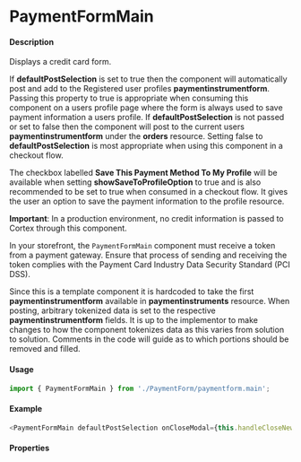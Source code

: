 # PaymentFormMain

#### Description

Displays a credit card form.

If **defaultPostSelection** is set to true then the component will automatically post and add to the Registered user profiles **paymentinstrumentform**.  Passing this property to true is appropriate when consuming this component on a users profile page where the form is always used to save payment information a users profile.  If **defaultPostSelection** is not passed or set to false then the component will post to the current users **paymentinstrumentform** under the **orders** resource.  Setting false to **defaultPostSelection** is most appropriate when using this component in a checkout flow.

The checkbox labelled **Save This Payment Method To My Profile** will be available when setting **showSaveToProfileOption** to true and is also recommended to be set to true when consumed in a checkout flow.  It gives the user an option to save the payment information to the profile resource.

**Important**: In a production environment, no credit information is passed to Cortex through this component.

In your storefront, the `PaymentFormMain` component must receive a token from a payment gateway. Ensure that process of sending and receiving the token complies with the Payment Card Industry Data Security Standard (PCI DSS).

Since this is a template component it is hardcoded to take the first **paymentinstrumentform** available in **paymentinstruments** resource.  When posting, arbitrary tokenized data is set to the respective **paymentinstrumentform** fields.  It is up to the implementor to make changes to how the component tokenizes data as this varies from solution to solution.  Comments in the code will guide as to which portions should be removed and filled.

#### Usage

```js
import { PaymentFormMain } from './PaymentForm/paymentform.main';
```

#### Example

```js
<PaymentFormMain defaultPostSelection onCloseModal={this.handleCloseNewPaymentModal} fetchData={this.fetchOrderData} showSaveToProfileOption/>
```

#### Properties

<!-- PROPS -->
